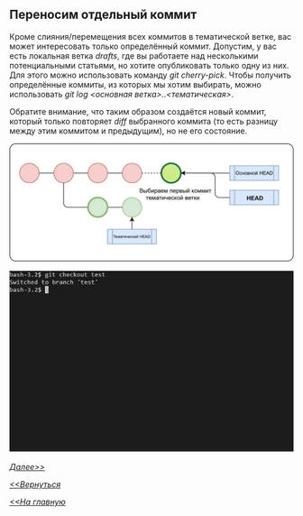 ## Переносим отдельный коммит

Кроме слияния/перемещения всех коммитов в тематической ветке, вас может интересовать только определённый коммит. Допустим, у вас есть локальная ветка *drafts*, где вы работаете над несколькими потенциальными статьями, но хотите опубликовать только одну из них. Для этого можно использовать команду *git cherry-pick*. Чтобы получить определённые коммиты, из которых мы хотим выбирать, можно использовать *git log <основная ветка>..<тематическая>*.

Обратите внимание, что таким образом создаётся новый коммит, который только повторяет *diff* выбранного коммита (то есть разницу между этим коммитом и предыдущим), но не его состояние.

![](/logo/perenos.jpg)

![](/logo/perenos2.jpg)


[*Далее>>*](/block/block28.md)

[*<<Вернуться*](/block/block26.md)

[*<<На главную*](./readme.md)